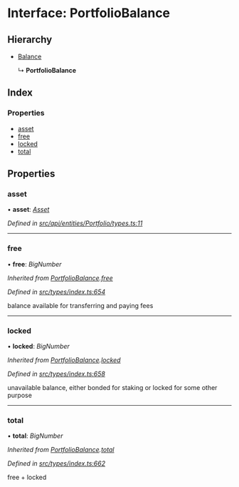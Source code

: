 # Interface: PortfolioBalance

## Hierarchy

* [Balance](balance.md)

  ↳ **PortfolioBalance**

## Index

### Properties

* [asset](portfoliobalance.md#asset)
* [free](portfoliobalance.md#free)
* [locked](portfoliobalance.md#locked)
* [total](portfoliobalance.md#total)

## Properties

###  asset

• **asset**: *[Asset](../classes/asset.md)*

*Defined in [src/api/entities/Portfolio/types.ts:11](https://github.com/PolymathNetwork/polymesh-sdk/blob/4f2fd432/src/api/entities/Portfolio/types.ts#L11)*

___

###  free

• **free**: *BigNumber*

*Inherited from [PortfolioBalance](portfoliobalance.md).[free](portfoliobalance.md#free)*

*Defined in [src/types/index.ts:654](https://github.com/PolymathNetwork/polymesh-sdk/blob/4f2fd432/src/types/index.ts#L654)*

balance available for transferring and paying fees

___

###  locked

• **locked**: *BigNumber*

*Inherited from [PortfolioBalance](portfoliobalance.md).[locked](portfoliobalance.md#locked)*

*Defined in [src/types/index.ts:658](https://github.com/PolymathNetwork/polymesh-sdk/blob/4f2fd432/src/types/index.ts#L658)*

unavailable balance, either bonded for staking or locked for some other purpose

___

###  total

• **total**: *BigNumber*

*Inherited from [PortfolioBalance](portfoliobalance.md).[total](portfoliobalance.md#total)*

*Defined in [src/types/index.ts:662](https://github.com/PolymathNetwork/polymesh-sdk/blob/4f2fd432/src/types/index.ts#L662)*

free + locked
